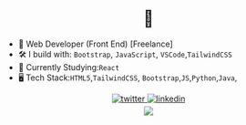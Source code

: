 
<h1 align="center"> 👋 </h1>


  -  🏢 Web Developer (Front End) [Freelance]
  -  🛠️ I build with: `Bootstrap`, `JavaScript`, `VSCode`,`TailwindCSS`
  -  🧠 Currently Studying:`React`
  -  🖥️ Tech Stack:`HTML5`,`TailwindCSS`, `Bootstrap`,`JS`,`Python`,`Java`,









<div align="center">

<a href="https://twitter.com/APboatt" target="_blank">
<img src=https://img.shields.io/badge/twitter-%2300acee.svg?&style=for-the-badge&logo=twitter&logoColor=white alt=twitter style="margin-bottom: 5px;" />
</a>

<a href="https://linkedin.com/in/appiah-boateng-0a0014240" target="_blank">
<img src=https://img.shields.io/badge/linkedin-%231E77B5.svg?&style=for-the-badge&logo=linkedin&logoColor=white alt=linkedin style="margin-bottom: 5px;" />
</a>  
</div>  



</td><td valign="top" width="33%">



</td><td valign="top" width="33%">


 

<div align="center">
<img src="https://komarev.com/ghpvc/?username=thehero1z&&style=flat-square" align="center" />
</div>  
